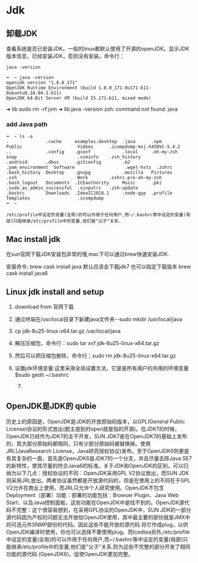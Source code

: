 # Jdk

## 卸载JDK

查看系统是否已安装JDK。一般的linux都默认使用了开源的openJDK。显示JDK版本信息，已经安装JDK，否则没有安装。命令行：

```text
java -version   

➜  ~ java -version
openjdk version "1.8.0_171"
OpenJDK Runtime Environment (build 1.8.0_171-8u171-b11-0ubuntu0.18.04.1-b11)
OpenJDK 64-Bit Server VM (build 25.171-b11, mixed mode)
```

➜ lib sudo rm -rf jvm ➜ lib java -version zsh: command not found: java

### add Java path

```text
➜  ~ ls -a
.              .cache     examples.desktop  .java      .npm              Public                     Videos      .zcompdump-mxj-X450VC-5.4.2
..             .config    .gconf            .local     .oh-my-zsh        snap                       .viminfo    .zsh_history
.android       .dbus      .gitconfig        .m2        .pam_environment  Software                   .wget-hsts  .zshrc
.bash_history  Desktop    .gnupg            .mozilla   Pictures          .ssh                       Work        .zshrc.pre-oh-my-zsh
.bash_logout   Documents  .ICEauthority     Music      .pki              .sudo_as_admin_successful  .xinputrc   .zsh-update
.bashrc        Downloads  .IdeaIC2018.1     .node-gyp  .profile          Templates                  .zcompdump
➜  ~
```

```text
/etc/profile中设定的变量(全局)的可以作用于任何用户,而~/.bashrc等中设定的变量(局部)只能继承/etc/profile中的变量,他们是"父子"关系.
```

## Mac install jdk

在sun官网下载JDK安装包非常的慢,mac下可以通过brew快速安装JDK.

安装命令: brew cask install java 默认应该会下载jdk7 也可以指定下载版本 brew cask install java6

## Linux jdk install and setup

1. download from 官网下载
2. 通过终端在/usr/local目录下新建java文件夹--sudo mkdir /usr/local/java
3. cp jdk-8u25-linux-x64.tar.gz /usr/local/java
4. 解压压缩包，命令行：sudo tar xvf jdk-8u25-linux-x64.tar.gz
5. 然后可以把压缩包删除，命令行：sudo rm jdk-8u25-linux-x64.tar.gz
6. 设置jdk环境变量:这里采用全局设置方法，它是是所有用户的共用的环境变量  $sudo gedit ~/.bashrc

   7.

## OpenJDK是JDK的 qubie

历史上的原因是，OpenJDK是JDK的开放原始码版本，以GPL\(General Public License\)协议的形式放出\(题主提到的open就是指的开源\)。在JDK7的时候，OpenJDK已经作为JDK7的主干开发，SUN JDK7是在OpenJDK7的基础上发布的，其大部分原始码都相同，只有少部分原始码被替换掉。使用JRL\(JavaResearch License，Java研究授权协议\)发布。至于OpenJDK6则更是有其复杂的一面，首先是OpenJDK6是JDK7的一个分支，并且尽量去除Java SE7的新特性，使其尽量的符合Java6的标准。关于JDK和OpenJDK的区别，可以归纳为以下几点：授权协议的不同：OpenJDK采用GPL V2协议放出，而SUN JDK则采用JRL放出。两者协议虽然都是开放源代码的，但是在使用上的不同在于GPL V2允许在商业上使用，而JRL只允许个人研究使用。OpenJDK不包含Deployment（部署）功能：部署的功能包括：Browser Plugin、Java Web Start、以及Java控制面板，这些功能在OpenJDK中是找不到的。OpenJDK源代码不完整：这个很容易想到，在采用GPL协议的OpenJDK中，SUN JDK的一部分源代码因为产权的问题无法开放给OpenJDK使用，其中最主要的部份就是JMX中的可选元件SNMP部份的代码。因此这些不能开放的源代码 将它作成plug，以供OpenJDK编译时使用，你也可以选择不要使用plug。而Icedtea另外,/etc/profile中设定的变量\(全局\)的可以作用于任何用户,而~/.bashrc等中设定的变量\(局部\)只能继承/etc/profile中的变量,他们是"父子"关系.则为这些不完整的部分开发了相同功能的源代码 \(OpenJDK6\)，促使OpenJDK更加完整。

